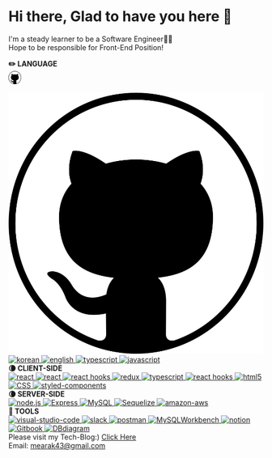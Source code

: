 Hi there, Glad to have you here 👋
==================================
I'm a steady learner to be a Software Engineer👨‍💻   
Hope to be responsible for Front-End Position!

<Strong>✏️ LANGUAGE</Strong>
<br>
<a target="_blank" rel="noopener noreferrer" href="https://github.com/JayKim88">
<img src="images/github.png" width="5%" alt="github"/>
</a>

![](images/github.png)
<br>
<a target="_blank" rel="noopener noreferrer" href="https://img.shields.io/badge/-Korean-red">
<img src="https://img.shields.io/badge/-Korean-red" alt="korean"/>
</a>
<a target="_blank" rel="noopener noreferrer" href="https://img.shields.io/badge/-English-red">
<img src="https://img.shields.io/badge/-English-red" alt="english"/>
</a>
<a target="_blank" rel="noopener noreferrer" href="https://img.shields.io/badge/TypeScript-black?logo=typescript">
<img src="https://img.shields.io/badge/TypeScript-black?logo=typescript" alt="typescript"/>
</a>
<a target="_blank" rel="noopener noreferrer" href="https://img.shields.io/badge/JavaScript-black?logo=javascript">
<img src="https://img.shields.io/badge/JavaScript-black?logo=javascript" alt="javascript"/>
</a>
<br>
<Strong>🌘 CLIENT-SIDE</Strong>
<br>
<a target="_blank" rel="noopener noreferrer" href="https://img.shields.io/badge/React-black?logo=react">
<img src="https://img.shields.io/badge/React-black?logo=react" alt="react"/>
</a>
<a target="_blank" rel="noopener noreferrer" href="https://img.shields.io/badge/React-black?logo=react">
<img src="https://img.shields.io/badge/React-black?logo=react" alt="react"/>
</a>
<a target="_blank" rel="noopener noreferrer" href="https://img.shields.io/badge/React Hooks-black?logo=react">
<img src="https://img.shields.io/badge/React Hooks-black?logo=react" alt="react hooks"/>
</a>
<a target="_blank" rel="noopener noreferrer" href="https://img.shields.io/badge/Redux-black?logo=redux">
<img src="https://img.shields.io/badge/Redux-black?logo=redux" alt="redux"/>
</a>
<a target="_blank" rel="noopener noreferrer" href="https://img.shields.io/badge/TypeScript-black?logo=typescript">
<img src="https://img.shields.io/badge/TypeScript-black?logo=typescript" alt="typescript"/>
</a>
<a target="_blank" rel="noopener noreferrer" href="https://img.shields.io/badge/React Hooks-black?logo=react">
<img src="https://img.shields.io/badge/React router-black?logo=react-router" alt="react hooks"/>
</a>
<a target="_blank" rel="noopener noreferrer" href="https://img.shields.io/badge/HTML5-black?logo=html5">
<img src="https://img.shields.io/badge/HTML5-black?logo=html5" alt="html5"/>
</a>
<a target="_blank" rel="noopener noreferrer" href="https://img.shields.io/badge/CSS-black?logo=CSS">
<img src="https://img.shields.io/badge/CSS-black?logo=css3" alt="CSS"/>
</a>
<a target="_blank" rel="noopener noreferrer" href="https://img.shields.io/badge/Styled-components-black?logo=styled-components">
<img src="https://img.shields.io/badge/Styled components-black?logo=styled-components" alt="styled-components"/>
</a>
<br>
<Strong>🌘 SERVER-SIDE</Strong>
<br>
<a target="_blank" rel="noopener noreferrer" href="https://img.shields.io/badge/Node.js-black?logo=node.js">
<img src="https://img.shields.io/badge/Node.js-black?logo=node.js" alt="node.js"/>
</a>
<a target="_blank" rel="noopener noreferrer" href="https://img.shields.io/badge/Express-black?logo=Express">
<img src="https://img.shields.io/badge/Express-black?logo=Express" alt="Express"/>
</a>
<a target="_blank" rel="noopener noreferrer" href="https://img.shields.io/badge/MySQL-black?logo=MySQL">
<img src="https://img.shields.io/badge/MySQL-black?logo=MySQL" alt="MySQL"/>
</a>
<a target="_blank" rel="noopener noreferrer" href="https://img.shields.io/badge/Sequelize-black?logo=Sequelize">
<img src="https://img.shields.io/badge/Sequelize-black?logo=Sequelize" alt="Sequelize"/>
</a>
<a target="_blank" rel="noopener noreferrer" href="https://img.shields.io/badge/AWS-black?logo=amazon-aws">
<img src="https://img.shields.io/badge/AWS-black?logo=amazon-aws" alt="amazon-aws"/>
</a>
<br>
<Strong>🔧 TOOLS</Strong>
<br>
<a target="_blank" rel="noopener noreferrer" href="https://img.shields.io/badge/VSCode-black?logo=visual-studio-code">
<img src="https://img.shields.io/badge/VSCode-black?logo=visual-studio-code" alt="visual-studio-code"/>
</a>
<a target="_blank" rel="noopener noreferrer" href="https://img.shields.io/badge/Slack-black?logo=slack">
<img src="https://img.shields.io/badge/Slack-black?logo=slack" alt="slack"/>
</a>
<a target="_blank" rel="noopener noreferrer" href="https://img.shields.io/badge/Postman-black?logo=postman">
<img src="https://img.shields.io/badge/Postman-black?logo=postman" alt="postman"/>
</a>
<a target="_blank" rel="noopener noreferrer" href="https://img.shields.io/badge/MySQLWorkbench-black?logo=MySQLWorkbench">
<img src="https://img.shields.io/badge/MySQLWorkbench-black?logo=MySQLWorkbench" alt="MySQLWorkbench"/>
</a>
<a target="_blank" rel="noopener noreferrer" href="https://img.shields.io/badge/Notion-black?logo=notion">
<img src="https://img.shields.io/badge/Notion-black?logo=notion" alt="notion"/>
</a>
<a target="_blank" rel="noopener noreferrer" href="https://img.shields.io/badge/Gitbook-black?logo=Gitbook">
<img src="https://img.shields.io/badge/Gitbook-black?logo=Gitbook" alt="Gitbook"/>
</a>
<a target="_blank" rel="noopener noreferrer" href="https://img.shields.io/badge/DBdiagram-black?logo=DBdiagram">
<img src="https://img.shields.io/badge/DBdiagram-black?logo=DBdiagram" alt="DBdiagram"/>
</a>
<br>
Please visit my Tech-Blog:) [Click Here](https://nomadkim880901.tistory.com/)
<br>
Email: mearak43@gmail.com
<!--
**JayKim88/JayKim88** is a ✨ _special_ ✨ repository because its `README.md` (this file) appears on your GitHub profile.

Here are some ideas to get you started:

- 🔭 I’m currently working on ...
- 🌱 I’m currently learning ...
- 👯 I’m looking to collaborate on ...
- 🤔 I’m looking for help with ...
- 💬 Ask me about ...
- 📫 How to reach me: ...
- 😄 Pronouns: ...
- ⚡ Fun fact: ...
-->
